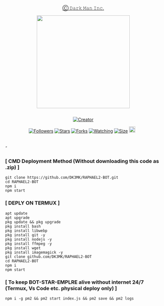 <p align="center"> 
<u>Ⓒ 𝙳𝚊𝚛𝚔 𝙼𝚊𝚗 𝙸𝚗𝚌.</u>
</p>
<p align="center">
<img src="https://telegra.ph/file/96b1b83390207896f3230.jpg" width="300" height="300"/>
</p>
<p align="center">
  <a href="#"><img src="http://readme-typing-svg.herokuapp.com?color=d1fa02&center=true&vCenter=true&multiline=false&lines=Ⓒ+Bot+Raphael" alt="">
</p>
<p align="center">
<a href="#"><img title="Creator" src="https://img.shields.io/badge/Creator-Mrnima-red.svg?style=for-the-badge&logo=github"></a>
</p>
<p align="center">
<a href="https://github.com/DK3MKfc?tab=followers"><img title="Followers" src="https://img.shields.io/github/followers/DK3MK?color=green&style=flat-square"></a>
<a href="https://github.com/DK3MK/RAPHAEL2-BOT/stargazers/"><img title="Stars" src="https://img.shields.io/github/stars/DK3MK/RAPHAEL2-BOT?color=white&style=flat-square"></a>
<a href="https://github.com/DK3MK/RAPHAEL2-BOT/network/members"><img title="Forks" src="https://img.shields.io/github/forks/DK3MK/RAPHAEL2-BOT?color=yellow&style=flat-square"></a>
<a href="https://github.com/DK3MK/RAPHAEL2-BOT/watchers"><img title="Watching" src="https://img.shields.io/github/watchers/DK3MK/RAPHAEL2-BOT?label=Watchers&color=red&style=flat-square"></a>
<a href="https://github.com/DK3MK/RAPHAEL2-BOT/"><img title="Size" src="https://img.shields.io/github/repo-size/DK3MK/RAPHAEL2-BOT?style=flat-square&color=DK3MK"></a>
<a href="https://github.com/DK3MK/RAPHAEL2-BOT/graphs/commit-activity"><img height="20" src="https://img.shields.io/badge/Maintained-No-red.svg"></a>&nbsp;&nbsp;
</p>

#
ً
### [ CMD Deployment Method (Without downloading this code as .zip) ]

```
git clone https://github.com/DK3MK/RAPHAEL2-BOT.git
cd RAPHAEL2-BOT
npm i
npm start
```
</details>


### [ DEPLY ON TERMUX ]
```
apt update
apt upgrade
pkg update && pkg upgrade
pkg install bash
pkg install libwebp
pkg install git -y
pkg install nodejs -y 
pkg install ffmpeg -y 
pkg install wget
pkg install imagemagick -y
git clone github.com/DK3MK/RAPHAEL2-BOT
cd RAPHAEL2-BOT
npm i
npm start
```

### [ To keep BOT-STAR-EMPLRE alive without internet 24/7 (Termux, Vs Code etc. physical deploy only) ]
```
npm i -g pm2 && pm2 start index.js && pm2 save && pm2 logs
```
